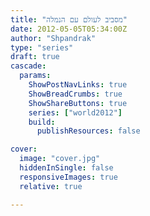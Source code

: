 ```yaml
---
title: "מסביב לעולם עם הנמלה"
date: 2012-05-05T05:34:00Z
author: "Shpandrak"
type: "series"
draft: true
cascade:
  params:
    ShowPostNavLinks: true
    ShowBreadCrumbs: true
    ShowShareButtons: true
    series: ["world2012"]
    build:
      publishResources: false

cover:
  image: "cover.jpg"
  hiddenInSingle: false
  responsiveImages: true
  relative: true

---
```

